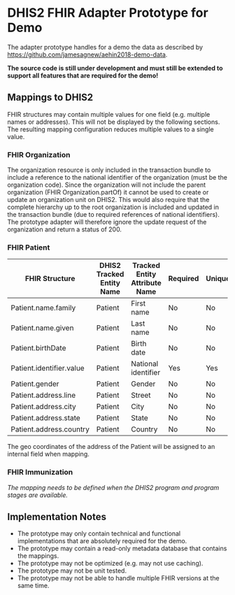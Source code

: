 # DHIS2 FHIR Adapter Prototype for Demo
The adapter prototype handles for a demo the data as described by https://github.com/jamesagnew/aehin2018-demo-data. 

__The source code is still under development and must still be extended to support all features that are required for the demo!__
## Mappings to DHIS2
FHIR structures may contain multiple values for one field (e.g. multiple names or addresses). This will not be displayed by the following sections. The resulting mapping configuration reduces multiple values to a single value.
### FHIR Organization
The organization resource is only included in the transaction bundle to include a reference to the national identifier of the organization (must be the organization code). Since the organization will not include the parent organization (FHIR Organization.partOf) it cannot be used to create or update an organization unit on DHIS2. This would also require that the complete hierarchy up to the root organization is included and updated in the transaction bundle (due to required references of national identifiers). The prototype adapter will therefore ignore the update request of the organization and return a status of 200.
### FHIR Patient
| FHIR Structure           | DHIS2 Tracked Entity Name | Tracked Entity Attribute Name | Required | Unique |
|--------------------------|---------------------------|-------------------------------|----------|--------|
| Patient.name.family      | Patient                   | First name                    | No       | No     |
| Patient.name.given       | Patient                   | Last name                     | No       | No     |
| Patient.birthDate        | Patient                   | Birth date                    | No       | No     |
| Patient.identifier.value | Patient                   | National identifier           | Yes      | Yes    |
| Patient.gender           | Patient                   | Gender                        | No       | No     |
| Patient.address.line     | Patient                   | Street                        | No       | No     |
| Patient.address.city     | Patient                   | City                          | No       | No     |
| Patient.address.state    | Patient                   | State                         | No       | No     |
| Patient.address.country  | Patient                   | Country                       | No       | No     |

The geo coordinates of the address of the Patient will be assigned to an internal field when mapping. 
### FHIR Immunization
_The mapping needs to be defined when the DHIS2 program and program stages are available._
## Implementation Notes
- The prototype may only contain technical and functional implementations that are absolutely required for the demo.
- The prototype may contain a read-only metadata database that contains the mappings.
- The prototype may not be optimized (e.g. may not use caching).
- The prototype may not be unit tested.
- The prototype may not be able to handle multiple FHIR versions at the same time.
